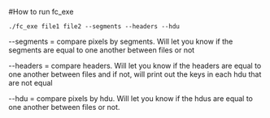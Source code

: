 #How to run fc_exe

`./fc_exe file1 file2 --segments --headers --hdu`

--segments = compare pixels by segments.
 Will let you know if the segments are equal to one another between
 files or not

--headers = compare headers.
 Will let you know if the headers are equal to one another between files
 and if not, will print out the keys in each hdu that are not equal

--hdu = compare pixels by hdu.
 Will let you know if the hdus are equal to one another between files 
 or not.
